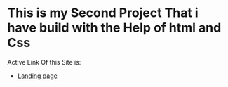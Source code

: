 # This is my Second Project That i have build with the Help of html and Css

Active Link Of this Site is:
- [Landing page ](project04.netlify.app)
